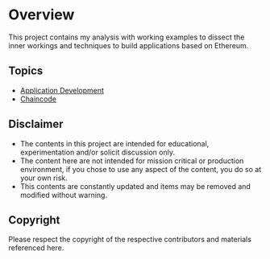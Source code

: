 # Overview

This project contains my analysis with working examples to dissect the inner workings and techniques to build applications based on Ethereum.

## Topics

* [Application Development](./apps/doc.md)
* [Chaincode](./chaincode/doc.md)


## Disclaimer

* The contents in this project are intended for educational, experimentation and/or solicit discussion only.
* The content here are not intended for mission critical or production environment, if you chose to use any aspect of the content, you do so at your own risk.
* This contents are constantly updated and items may be removed and modified without warning.

## Copyright

Please respect the copyright of the respective contributors and materials referenced here.